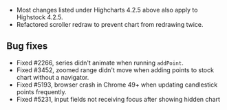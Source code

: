 - Most changes listed under Highcharts 4.2.5 above also apply to Highstock 4.2.5.
- Refactored scroller redraw to prevent chart from redrawing twice.
## Bug fixes 
- Fixed #2266, series didn't animate when running ``addPoint``.
- Fixed #3452, zoomed range didn't move when adding points to stock chart without a navigator.
- Fixed #5193, browser crash in Chrome 49+ when updating candlestick points frequently.
- Fixed #5231, input fields not receiving focus after showing hidden chart